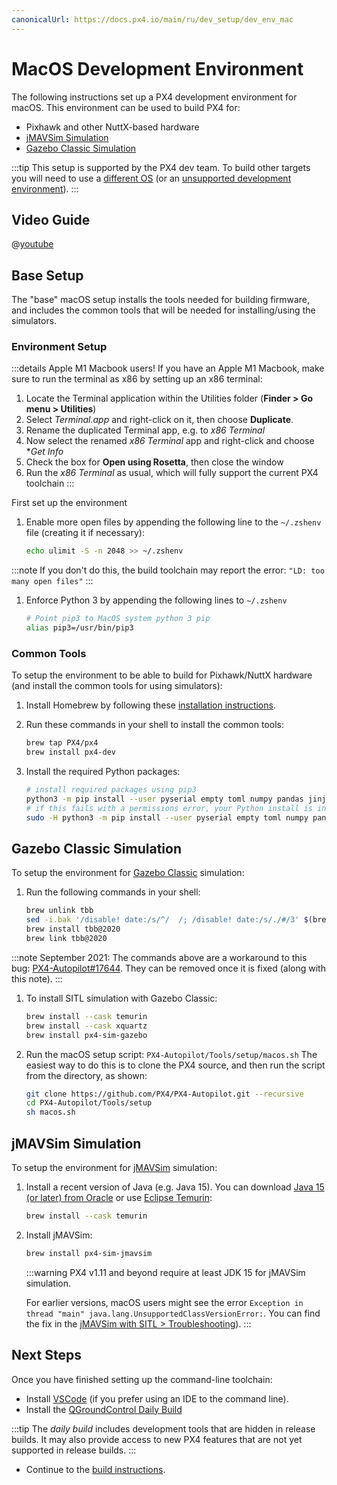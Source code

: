 ```yaml
---
canonicalUrl: https://docs.px4.io/main/ru/dev_setup/dev_env_mac
---
```


# MacOS Development Environment

The following instructions set up a PX4 development environment for macOS. This environment can be used to build PX4 for:
* Pixhawk and other NuttX-based hardware
* [jMAVSim Simulation](../simulation/jmavsim.md)
* [Gazebo Classic Simulation](../sim_gazebo_classic/README.md)

:::tip
This setup is supported by the PX4 dev team. To build other targets you will need to use a [different OS](../dev_setup/dev_env.md#supported-targets) (or an [unsupported development environment](../advanced/dev_env_unsupported.md)).
:::

## Video Guide

@[youtube](https://youtu.be/tMbMGiMs1cQ)


## Base Setup

The "base" macOS setup installs the tools needed for building firmware, and includes the common tools that will be needed for installing/using the simulators.

### Environment Setup

:::details
Apple M1 Macbook users! If you have an Apple M1 Macbook, make sure to run the terminal as x86 by setting up an x86 terminal:

1. Locate the Terminal application within the Utilities folder (**Finder > Go menu > Utilities**)
2. Select *Terminal.app* and right-click on it, then choose **Duplicate**.
3. Rename the duplicated Terminal app, e.g. to *x86 Terminal*
4. Now select the renamed *x86 Terminal* app and right-click and choose **Get Info*
5. Check the box for **Open using Rosetta**, then close the window
6. Run the *x86 Terminal* as usual, which will fully support the current PX4 toolchain
:::

First set up the environment

1. Enable more open files by appending the following line to the `~/.zshenv` file (creating it if necessary):

   ```sh
   echo ulimit -S -n 2048 >> ~/.zshenv
   ```

:::note
If you don't do this, the build toolchain may report the error: `"LD: too many open files"`
:::

1. Enforce Python 3 by appending the following lines to `~/.zshenv`

   ```sh
   # Point pip3 to MacOS system python 3 pip
   alias pip3=/usr/bin/pip3
   ```

### Common Tools

To setup the environment to be able to build for Pixhawk/NuttX hardware (and install the common tools for using simulators):

1. Install Homebrew by following these [installation instructions](https://brew.sh).
1. Run these commands in your shell to install the common tools:

   ```sh
   brew tap PX4/px4
   brew install px4-dev
   ```
1. Install the required Python packages:

   ```sh
   # install required packages using pip3
   python3 -m pip install --user pyserial empty toml numpy pandas jinja2 pyyaml pyros-genmsg packaging kconfiglib future jsonschema
   # if this fails with a permissions error, your Python install is in a system path - use this command instead:
   sudo -H python3 -m pip install --user pyserial empty toml numpy pandas jinja2 pyyaml pyros-genmsg packaging kconfiglib future jsonschema
   ```

## Gazebo Classic Simulation

To setup the environment for [Gazebo Classic](../sim_gazebo_classic/README.md) simulation:

1. Run the following commands in your shell:

   ```sh
   brew unlink tbb
   sed -i.bak '/disable! date:/s/^/  /; /disable! date:/s/./#/3' $(brew --prefix)/Library/Taps/homebrew/homebrew-core/Formula/tbb@2020.rb
   brew install tbb@2020
   brew link tbb@2020
   ```

:::note
September 2021: The commands above are a workaround to this bug: [PX4-Autopilot#17644](https://github.com/PX4/PX4-Autopilot/issues/17644). They can be removed once it is fixed (along with this note).
:::

1. To install SITL simulation with Gazebo Classic:

   ```sh
   brew install --cask temurin
   brew install --cask xquartz
   brew install px4-sim-gazebo
   ```

1. Run the macOS setup script: `PX4-Autopilot/Tools/setup/macos.sh` The easiest way to do this is to clone the PX4 source, and then run the script from the directory, as shown:

   ```sh
   git clone https://github.com/PX4/PX4-Autopilot.git --recursive
   cd PX4-Autopilot/Tools/setup
   sh macos.sh
   ```

## jMAVSim Simulation

To setup the environment for [jMAVSim](../simulation/jmavsim.md) simulation:

1. Install a recent version of Java (e.g. Java 15). You can download [Java 15 (or later) from Oracle](https://www.oracle.com/java/technologies/javase-downloads.html) or use [Eclipse Temurin](https://adoptium.net):

   ```sh
   brew install --cask temurin
   ```

1. Install jMAVSim:

   ```sh
   brew install px4-sim-jmavsim
   ```

   :::warning PX4 v1.11 and beyond require at least JDK 15 for jMAVSim simulation.

   For earlier versions, macOS users might see the error `Exception in thread "main" java.lang.UnsupportedClassVersionError:`. You can find the fix in the [jMAVSim with SITL > Troubleshooting](../simulation/jmavsim.md#troubleshooting)).
:::

## Next Steps

Once you have finished setting up the command-line toolchain:

- Install [VSCode](../dev_setup/vscode.md) (if you prefer using an IDE to the command line).
- Install the [QGroundControl Daily Build](https://docs.qgroundcontrol.com/master/en/releases/daily_builds.html)

:::tip
The *daily build* includes development tools that are hidden in release builds. It may also provide access to new PX4 features that are not yet supported in release builds.
:::
- Continue to the [build instructions](../dev_setup/building_px4.md).

